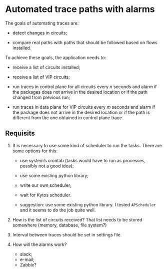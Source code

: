 # Automated trace paths with alarms

The goals of automating traces are:

* detect changes in circuits;

* compare real paths with paths that should be followed based on flows installed.

To achieve these goals, the application needs to:

* receive a list of circuits installed;

* receive a list of VIP circuits;

* run traces in control plane for all circuits every *n* seconds and alarm if 
  the packages does not arrive in the desired location or if the path changed
  from previous run;

* run traces in data plane for VIP circuits every *m* seconds and alarm if the
  package does not arrive in the desired location or if the path is different
  from the one obtained in control plane trace.

## Requisits

1. It is necessary to use some kind of scheduler to run the tasks. 
   There are some options for this:

   * use system’s crontab (tasks would have to run as processes, possibly not a
     good idea);

   * use some existing python library;

   * write our own scheduler;

   * wait for Kytos scheduler.

   * suggestion: use some existing python library. I tested `APScheduler`
   and it seems to do the job quite well.

2. How is the list of circuits received? That list needs to be stored somewhere
   (memory, database, file system?)

3. Interval between traces should be set in settings file.

4. How will the alarms work?
   * slack;
   * e-mail;
   * Zabbix?

